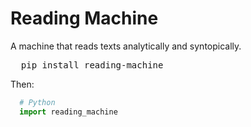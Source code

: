 # Reading Machine
A machine that reads texts analytically and syntopically.
<pre>
  pip install reading-machine
</pre>
Then:
```Python
  # Python
  import reading_machine
```
